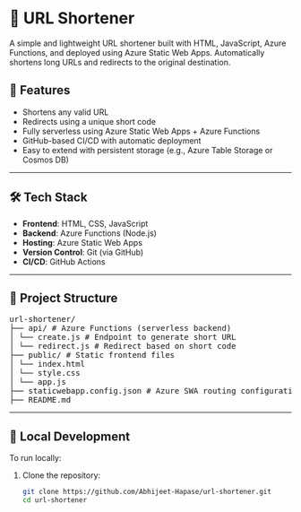 # 🔗 URL Shortener

A simple and lightweight URL shortener built with HTML, JavaScript, Azure Functions, and deployed using Azure Static Web Apps. Automatically shortens long URLs and redirects to the original destination.

## 🚀 Features

- Shortens any valid URL
- Redirects using a unique short code
- Fully serverless using Azure Static Web Apps + Azure Functions
- GitHub-based CI/CD with automatic deployment
- Easy to extend with persistent storage (e.g., Azure Table Storage or Cosmos DB)

---

## 🛠️ Tech Stack

- **Frontend**: HTML, CSS, JavaScript
- **Backend**: Azure Functions (Node.js)
- **Hosting**: Azure Static Web Apps
- **Version Control**: Git (via GitHub)
- **CI/CD**: GitHub Actions

---

## 📁 Project Structure
<pre>url-shortener/
├── api/ # Azure Functions (serverless backend)
│ └── create.js # Endpoint to generate short URL
│ └── redirect.js # Redirect based on short code
├── public/ # Static frontend files
│ └── index.html
│ └── style.css
│ └── app.js
├── staticwebapp.config.json # Azure SWA routing configuration
├── README.md</pre>


---

## 🧪 Local Development

To run locally:

1. Clone the repository:
   ```bash
   git clone https://github.com/Abhijeet-Hapase/url-shortener.git
   cd url-shortener

